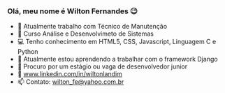 ### Olá, meu nome é Wilton Fernandes 😉

- 🔭 Atualmente trabalho com Técnico de Manutenção
- 📖 Curso Análise e Desenvolvimeto de Sistemas
- 💻 Tenho conhecimento em HTML5, CSS, Javascript, Linguagem C e Python
- 🤔 Atualmente estou aprendendo a trabalhar com o framework Django
- 💼 Procuro por um estágio ou vaga de desenvolvedor junior
- 💬 www.linkedin.com/in/wiltonlandim
- 📫 Contato: wilton_fe@yahoo.com.br


